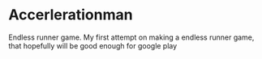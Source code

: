 # Accerlerationman
Endless runner game. 
My first attempt on making a endless runner game, that hopefully will be good enough for google play
